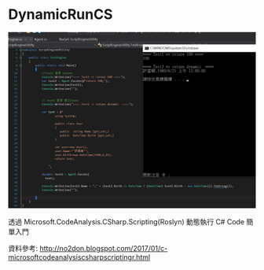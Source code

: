 # DynamicRunCS


![alt 預覽](https://github.com/donma/DynamicRunCS/blob/master/m2.jpg?raw=true)

透過 Microsoft.CodeAnalysis.CSharp.Scripting(Roslyn) 動態執行 C# Code 簡單入門

資料參考:
http://no2don.blogspot.com/2017/01/c-microsoftcodeanalysiscsharpscriptingr.html

